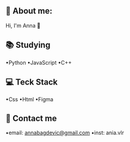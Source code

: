 
## 💫 About me:
Hi, I'm Anna 👋
## 📚 Studying
•Python
•JavaScript
•C++
## 💻 Teck Stack
•Css
•Html
•Figma
## 💬 Contact me
•email: annabagdevic@gmail.com
•inst: ania.vlr

